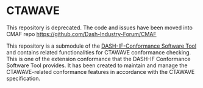 # CTAWAVE

This repository is deprecated. The code and issues have been moved into CMAF repo https://github.com/Dash-Industry-Forum/CMAF

This repository is a submodule of the [DASH-IF-Conformance Software Tool](https://github.com/Dash-Industry-Forum/DASH-IF-Conformance) and contains related functionalities for CTAWAVE conformance checking. This is one of the extension conformance that the DASH-IF Conformance Software Tool provides. It has been created to maintain and manage the CTAWAVE-related conformance features in accordance with the CTAWAVE specification.
